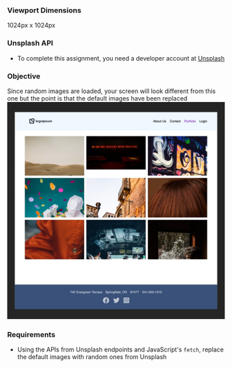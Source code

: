 ### Viewport Dimensions
1024px x 1024px

### Unsplash API
* To complete this assignment, you need a developer account at [Unsplash](https://unsplash.com/developers)

### Objective
Since random images are loaded, your screen will look different from this one but the point is that the default images have been replaced
![objective](target/image.jpg)

### Requirements
* Using the APIs from Unsplash endpoints and JavaScript's `fetch`, replace the default images with random ones from Unsplash